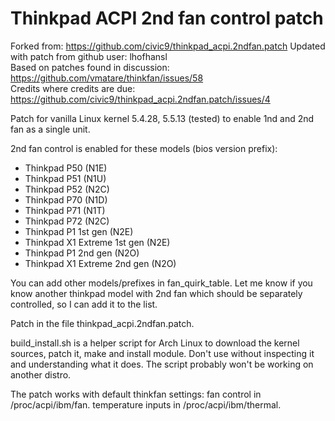 # Thinkpad ACPI 2nd fan control patch

Forked from: https://github.com/civic9/thinkpad_acpi.2ndfan.patch
Updated with patch from github user: lhofhansl  
Based on patches found in discussion: https://github.com/vmatare/thinkfan/issues/58  
Credits where credits are due: https://github.com/civic9/thinkpad_acpi.2ndfan.patch/issues/4

Patch for vanilla Linux kernel 5.4.28, 5.5.13 (tested) to enable 1nd and 2nd fan as a single unit.

2nd fan control is enabled for these models (bios version prefix):
- Thinkpad P50 (N1E)
- Thinkpad P51 (N1U)
- Thinkpad P52 (N2C)
- Thinkpad P70 (N1D)
- Thinkpad P71 (N1T)
- Thinkpad P72 (N2C)
- Thinkpad P1 1st gen (N2E)
- Thinkpad X1 Extreme 1st gen (N2E)
- Thinkpad P1 2nd gen (N2O)
- Thinkpad X1 Extreme 2nd gen (N2O)

You can add other models/prefixes in fan\_quirk\_table. Let me know if you know another thinkpad model with 2nd fan which should be separately controlled, so I can add it to the list. 

Patch in the file thinkpad\_acpi.2ndfan.patch. 

build\_install.sh is a helper script for Arch Linux to download the kernel sources, patch it, make and install module. Don't use without inspecting it and understanding what it does. The script probably won't be working on another distro.

The patch works with default thinkfan settings:
fan control in /proc/acpi/ibm/fan.
temperature inputs in /proc/acpi/ibm/thermal.
